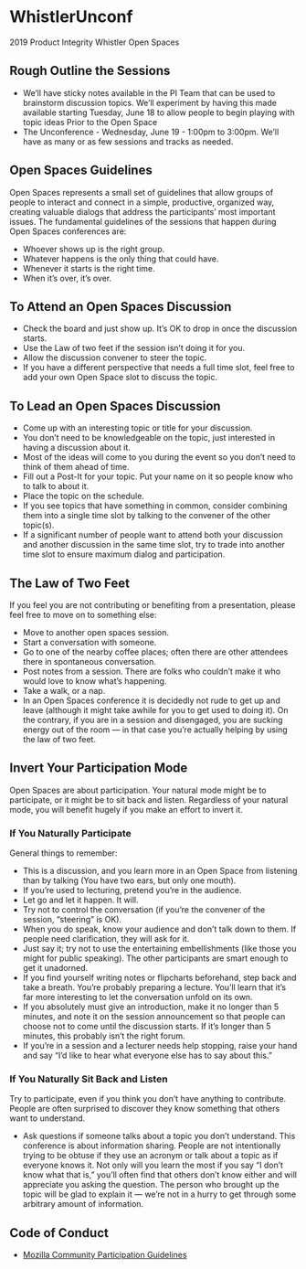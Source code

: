 # WhistlerUnconf
2019 Product Integrity Whistler Open Spaces


## Rough Outline the Sessions

* We’ll have sticky notes available in the PI Team that can be used to brainstorm discussion topics. We’ll experiment by having this made available starting Tuesday, June 18 to allow people to begin playing with topic ideas Prior to the Open Space
* The Unconference - Wednesday, June 19 - 1:00pm to 3:00pm. We’ll have as many or as few sessions and tracks as needed.


## Open Spaces Guidelines

Open Spaces represents a small set of guidelines that allow groups of people to interact and connect in a simple, productive, organized way, creating valuable dialogs that address the participants’ most important issues.
The fundamental guidelines of the sessions that happen during Open Spaces conferences are:

* Whoever shows up is the right group.
* Whatever happens is the only thing that could have.
* Whenever it starts is the right time.
* When it’s over, it’s over.


## To Attend an Open Spaces Discussion

* Check the board and just show up. It’s OK to drop in once the discussion starts.
* Use the Law of two feet if the session isn’t doing it for you.
* Allow the discussion convener to steer the topic.
* If you have a different perspective that needs a full time slot, feel free to add your own Open Space slot to discuss the topic.


## To Lead an Open Spaces Discussion

* Come up with an interesting topic or title for your discussion.
* You don’t need to be knowledgeable on the topic, just interested in having a discussion about it.
* Most of the ideas will come to you during the event so you don’t need to think of them ahead of time.
* Fill out a Post-It for your topic. Put your name on it so people know who to talk to about it.
* Place the topic on the schedule.
* If you see topics that have something in common, consider combining them into a single time slot by talking to the convener of the other topic(s).
* If a significant number of people want to attend both your discussion and another discussion in the same time slot, try to trade into another time slot to ensure maximum dialog and participation.


## The Law of Two Feet
If you feel you are not contributing or benefiting from a presentation, please feel free to move on to something else:

* Move to another open spaces session.
* Start a conversation with someone.
* Go to one of the nearby coffee places; often there are other attendees there in spontaneous conversation.
* Post notes from a session. There are folks who couldn’t make it who would love to know what’s happening.
* Take a walk, or a nap.
* In an Open Spaces conference it is decidedly not rude to get up and leave (although it might take awhile for you to get used to doing it). On the contrary, if you are in a session and disengaged, you are sucking energy out of the room — in that case you’re actually helping by using the law of two feet.


## Invert Your Participation Mode

Open Spaces are about participation. Your natural mode might be to participate, or it might be to sit back and listen. Regardless of your natural mode, you will benefit hugely if you make an effort to invert it.


### If You Naturally Participate
General things to remember:

* This is a discussion, and you learn more in an Open Space from listening than by talking (You have two ears, but only one mouth).
* If you’re used to lecturing, pretend you’re in the audience.
* Let go and let it happen. It will.
* Try not to control the conversation (if you’re the convener of the session, “steering” is OK).
* When you do speak, know your audience and don’t talk down to them. If people need clarification, they will ask for it.
* Just say it; try not to use the entertaining embellishments (like those you might for public speaking). The other participants are smart enough to get it unadorned.
* If you find yourself writing notes or flipcharts beforehand, step back and take a breath. You’re probably preparing a lecture. You’ll learn that it’s far more interesting to let the conversation unfold on its own.
* If you absolutely must give an introduction, make it no longer than 5 minutes, and note it on the session announcement so that people can choose not to come until the discussion starts. If it’s longer than 5 minutes, this probably isn’t the right forum.
* If you’re in a session and a lecturer needs help stopping, raise your hand and say “I’d like to hear what everyone else has to say about this.”


### If You Naturally Sit Back and Listen
Try to participate, even if you think you don’t have anything to contribute. People are often surprised to discover they know something that others want to understand.

* Ask questions if someone talks about a topic you don’t understand. This conference is about information sharing. People are not intentionally trying to be obtuse if they use an acronym or talk about a topic as if everyone knows it. Not only will you learn the most if you say “I don’t know what that is,” you’ll often find that others don’t know either and will appreciate you asking the question. The person who brought up the topic will be glad to explain it — we’re not in a hurry to get through some arbitrary amount of information.


## Code of Conduct

* [Mozilla Community Participation Guidelines](https://www.mozilla.org/about/governance/policies/participation/)
